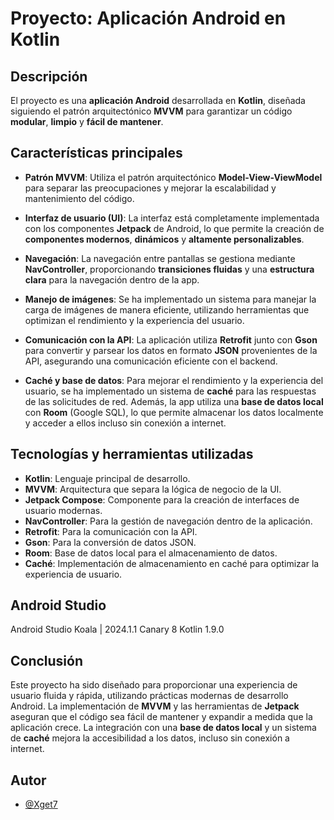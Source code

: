 # Proyecto: Aplicación Android en Kotlin

## Descripción

El proyecto es una **aplicación Android** desarrollada en **Kotlin**, diseñada siguiendo el patrón arquitectónico **MVVM** para garantizar un código **modular**, **limpio** y **fácil de mantener**.

## Características principales

- **Patrón MVVM**: Utiliza el patrón arquitectónico **Model-View-ViewModel** para separar las preocupaciones y mejorar la escalabilidad y mantenimiento del código.
  
- **Interfaz de usuario (UI)**: La interfaz está completamente implementada con los componentes **Jetpack** de Android, lo que permite la creación de **componentes modernos**, **dinámicos** y **altamente personalizables**.
  
- **Navegación**: La navegación entre pantallas se gestiona mediante **NavController**, proporcionando **transiciones fluidas** y una **estructura clara** para la navegación dentro de la app.

- **Manejo de imágenes**: Se ha implementado un sistema para manejar la carga de imágenes de manera eficiente, utilizando herramientas que optimizan el rendimiento y la experiencia del usuario.

- **Comunicación con la API**: La aplicación utiliza **Retrofit** junto con **Gson** para convertir y parsear los datos en formato **JSON** provenientes de la API, asegurando una comunicación eficiente con el backend.

- **Caché y base de datos**: Para mejorar el rendimiento y la experiencia del usuario, se ha implementado un sistema de **caché** para las respuestas de las solicitudes de red. Además, la app utiliza una **base de datos local** con **Room** (Google SQL), lo que permite almacenar los datos localmente y acceder a ellos incluso sin conexión a internet.

## Tecnologías y herramientas utilizadas

- **Kotlin**: Lenguaje principal de desarrollo.
- **MVVM**: Arquitectura que separa la lógica de negocio de la UI.
- **Jetpack Compose**: Componente para la creación de interfaces de usuario modernas.
- **NavController**: Para la gestión de navegación dentro de la aplicación.
- **Retrofit**: Para la comunicación con la API.
- **Gson**: Para la conversión de datos JSON.
- **Room**: Base de datos local para el almacenamiento de datos.
- **Caché**: Implementación de almacenamiento en caché para optimizar la experiencia de usuario.

## Android Studio
Android Studio Koala | 2024.1.1 Canary 8
Kotlin 1.9.0

## Conclusión

Este proyecto ha sido diseñado para proporcionar una experiencia de usuario fluida y rápida, utilizando prácticas modernas de desarrollo Android. La implementación de **MVVM** y las herramientas de **Jetpack** aseguran que el código sea fácil de mantener y expandir a medida que la aplicación crece. La integración con una **base de datos local** y un sistema de **caché** mejora la accesibilidad a los datos, incluso sin conexión a internet.

## Autor
- [@Xget7](https://www.github.com/Xget7)

